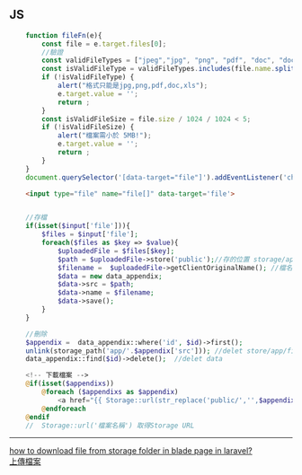 
## JS
```js
    function fileFn(e){
        const file = e.target.files[0];
        //驗證
        const validFileTypes = ["jpeg","jpg", "png", "pdf", "doc", "docx","xls","xlsx"];
        const isValidFileType = validFileTypes.includes(file.name.split('.').pop());
        if (!isValidFileType) {
            alert("格式只能是jpg,png,pdf,doc,xls");
            e.target.value = '';
            return ;
        }
        const isValidFileSize = file.size / 1024 / 1024 < 5;
        if (!isValidFileSize) {
            alert("檔案需小於 5MB!");
            e.target.value = '';
            return ;
        }
    }
    document.querySelector('[data-target="file"]').addEventListener('change',fileFn)
```
```html
    <input type="file" name="file[]" data-target='file'>
```
```php

    //存檔
    if(isset($input['file'])){
        $files = $input['file'];
        foreach($files as $key => $value){
            $uploadedFile = $files[$key];
            $path = $uploadedFile->store('public');//存的位置 storage/app/public/自訂亂碼名稱
            $filename =  $uploadedFile->getClientOriginalName(); //檔名
            $data = new data_appendix;
            $data->src = $path;
            $data->name = $filename;
            $data->save();
        }
    }

    //刪除
    $appendix =  data_appendix::where('id', $id)->first();
    unlink(storage_path('app/'.$appendix['src'])); //delet store/app/fileName
    data_appendix::find($id)->delete();  //delet data 

```
```php blade
    <!-- 下載檔案 -->
    @if(isset($appendixs))
        @foreach ($appendixs as $appendix)
            <a href="{{ Storage::url(str_replace('public/','',$appendix->src)) }}" download="{{$appendix->name}}">{{$appendix->name}}</a>
        @endforeach
    @endif
    //  Storage::url('檔案名稱') 取得Storage URL 
```


----
[how to download file from storage folder in blade page in laravel?](https://stackoverflow.com/questions/55028870/how-to-download-file-from-storage-folder-in-blade-page-in-laravel)<br>
[上傳檔案](https://ithelp.ithome.com.tw/articles/10228413)<br>